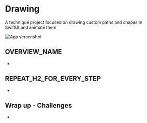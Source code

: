 # Drawing
A technique project focused on drawing custom paths and shapes in SwiftUI and animate them

![App screenshot](Drawing.png)


## OVERVIEW_NAME
- 

## REPEAT_H2_FOR_EVERY_STEP
- 

## Wrap up - Challenges
- 
